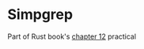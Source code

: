 # Simpgrep

Part of Rust book's [chapter 12](https://doc.rust-lang.org/book/ch12-00-an-io-project.html) practical
